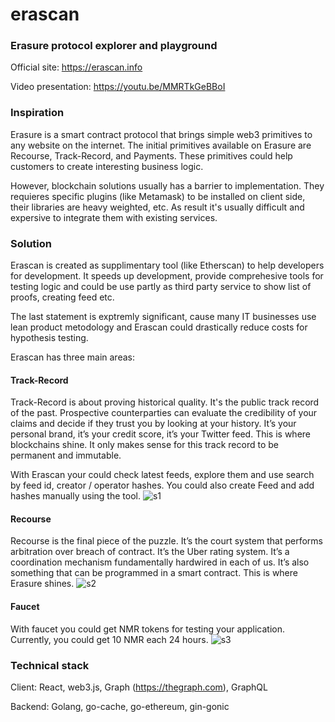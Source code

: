 # erascan
### Erasure protocol explorer and playground

Official site: https://erascan.info

Video presentation: https://youtu.be/MMRTkGeBBoI

### Inspiration

Erasure is a smart contract protocol that brings simple web3 primitives to any website on the internet. The initial primitives available on Erasure are Recourse, Track-Record, and Payments. These primitives could help customers to create interesting business logic.

However, blockchain solutions usually has a barrier to implementation. They requieres specific plugins (like Metamask) to be installed on client side, their libraries are heavy weighted, etc. As result it's usually difficult and expersive to integrate them with existing services.

### Solution
Erascan is created as supplimentary tool (like Etherscan) to help developers for development. It speeds up development, provide comprehesive tools for testing logic and could be use partly as third party service to show list of proofs, creating feed etc.

The last statement is exptremly significant, cause many IT businesses use lean product metodology and Erascan could drastically reduce costs for hypothesis testing.

Erascan has three main areas:

#### Track-Record
Track-Record is about proving historical quality. It's the public track record of the past. Prospective counterparties can evaluate the credibility of your claims and decide if they trust you by looking at your history. It’s your personal brand, it’s your credit score, it’s your Twitter feed. This is where blockchains shine. It only makes sense for this track record to be permanent and immutable.

With Erascan your could check latest feeds, explore them and use search by feed id, creator / operator hashes.
You could also create Feed and add hashes manually using the tool.
![s1](https://user-images.githubusercontent.com/26343374/71036449-c7a65380-212e-11ea-9dc1-c0f18b8ce314.png)

#### Recourse
Recourse is the final piece of the puzzle. It’s the court system that performs arbitration over breach of contract. It’s the Uber rating system. It’s a coordination mechanism fundamentally hardwired in each of us. It’s also something that can be programmed in a smart contract. This is where Erasure shines.
![s2](https://user-images.githubusercontent.com/26343374/71036455-cc6b0780-212e-11ea-87c2-9e2c22a3f6e1.png)

#### Faucet
With faucet you could get NMR tokens for testing your application. Currently, you could get 10 NMR each 24 hours.
![s3](https://user-images.githubusercontent.com/26343374/71036458-ce34cb00-212e-11ea-823b-6dfcd13f3a98.png)

### Technical stack

Client: React, web3.js, Graph (https://thegraph.com), GraphQL

Backend: Golang, go-cache, go-ethereum, gin-gonic
